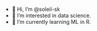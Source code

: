 - 👋 Hi, I’m @soleil-sk
- 👀 I’m interested in data science.
- 🌱 I’m currently learning ML in R.


<!---
soleil-sk/soleil-sk is a ✨ special ✨ repository because its `README.md` (this file) appears on your GitHub profile.
You can click the Preview link to take a look at your changes.
--->
